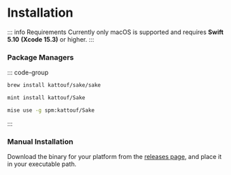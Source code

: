 # Installation

::: info Requirements
Currently only macOS is supported and requires **Swift 5.10** **(Xcode 15.3)** or higher.
:::

### Package Managers

::: code-group

```sh [Homebrew]
brew install kattouf/sake/sake
```

```sh [Mint]
mint install kattouf/Sake
```

```sh [Mise]
mise use -g spm:kattouf/Sake
```

:::

### Manual Installation

Download the binary for your platform from the [releases page](https://github.com/kattouf/Sake/releases), and place it in your executable path.
